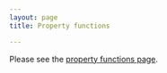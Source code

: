 ```yaml
---
layout: page
title: Property functions

---
```


Please see the [property functions page](/developers/deep-dives/property-functions).
